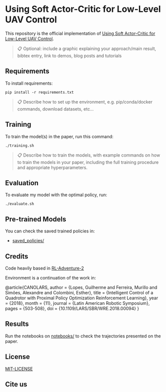 # Using Soft Actor-Critic for Low-Level UAV Control

This repository is the official implementation of [Using Soft Actor-Critic for Low-Level UAV Control](). 

>📋  Optional: include a graphic explaining your approach/main result, bibtex entry, link to demos, blog posts and tutorials

## Requirements

To install requirements:

```setup
pip install -r requirements.txt
```

>📋  Describe how to set up the environment, e.g. pip/conda/docker commands, download datasets, etc...

## Training

To train the model(s) in the paper, run this command:

```train
./training.sh
```

>📋  Describe how to train the models, with example commands on how to train the models in your paper, including the full training procedure and appropriate hyperparameters.

## Evaluation

To evaluate my model with the optimal policy, run:

```eval
./evaluate.sh
```

<!-- >📋  Describe how to evaluate the trained models on benchmarks reported in the paper, give commands that produce the results (section below). -->

## Pre-trained Models

You can check the saved trained policies in:

- [saved_policies/](saved_policies/) 

<!-- >📋  Give a link to where/how the pretrained models can be downloaded and how they were trained (if applicable).  Alternatively you can have an additional column in your results table with a link to the models. -->

## Credits

Code heavily based in [RL-Adventure-2](https://github.com/higgsfield/RL-Adventure-2)

Environment is a continuation of the work in:

@article{CANOLARS,
author = {Lopes, Guilherme and Ferreira, Murillo and Simões, Alexandre and Colombini, Esther},
title = {Intelligent Control of a Quadrotor with Proximal Policy Optimization Reinforcement Learning},
year = {2018},
month = {11},
journal = {Latin American Robotic Symposium},
pages = {503-508},
doi = {10.1109/LARS/SBR/WRE.2018.00094}
}

## Results

Run the notebooks on [notebooks/](notebooks/) to check the trajectories presented on the paper. 

<!-- ### [Image Classification on ImageNet](https://paperswithcode.com/sota/image-classification-on-imagenet)

| Model name         | Top 1 Accuracy  | Top 5 Accuracy |
| ------------------ |---------------- | -------------- |
| My awesome model   |     85%         |      95%       |

>📋  Include a table of results from your paper, and link back to the leaderboard for clarity and context. If your main result is a figure, include that figure and link to the command or notebook to reproduce it. 
 -->

## License

[MIT-LICENSE](License.md)

## Cite us

